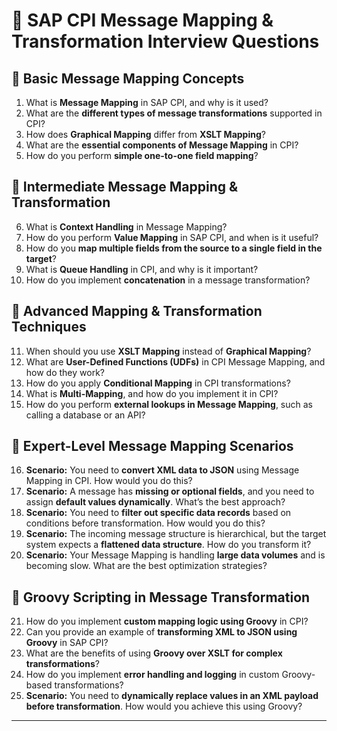 # 📌 SAP CPI Message Mapping & Transformation Interview Questions  

## 🔹 **Basic Message Mapping Concepts**  
1. What is **Message Mapping** in SAP CPI, and why is it used?  
2. What are the **different types of message transformations** supported in CPI?  
3. How does **Graphical Mapping** differ from **XSLT Mapping**?  
4. What are the **essential components of Message Mapping** in CPI?  
5. How do you perform **simple one-to-one field mapping**?  

## 🔹 **Intermediate Message Mapping & Transformation**  
6. What is **Context Handling** in Message Mapping?  
7. How do you perform **Value Mapping** in SAP CPI, and when is it useful?  
8. How do you **map multiple fields from the source to a single field in the target**?  
9. What is **Queue Handling** in CPI, and why is it important?  
10. How do you implement **concatenation** in a message transformation?  

## 🔹 **Advanced Mapping & Transformation Techniques**  
11. When should you use **XSLT Mapping** instead of **Graphical Mapping**?  
12. What are **User-Defined Functions (UDFs)** in CPI Message Mapping, and how do they work?  
13. How do you apply **Conditional Mapping** in CPI transformations?  
14. What is **Multi-Mapping**, and how do you implement it in CPI?  
15. How do you perform **external lookups in Message Mapping**, such as calling a database or an API?  

## 🔹 **Expert-Level Message Mapping Scenarios**  
16. **Scenario:** You need to **convert XML data to JSON** using Message Mapping in CPI. How would you do this?  
17. **Scenario:** A message has **missing or optional fields**, and you need to assign **default values dynamically**. What’s the best approach?  
18. **Scenario:** You need to **filter out specific data records** based on conditions before transformation. How would you do this?  
19. **Scenario:** The incoming message structure is hierarchical, but the target system expects a **flattened data structure**. How do you transform it?  
20. **Scenario:** Your Message Mapping is handling **large data volumes** and is becoming slow. What are the best optimization strategies?  

## 🔹 **Groovy Scripting in Message Transformation**  
21. How do you implement **custom mapping logic using Groovy** in CPI?  
22. Can you provide an example of **transforming XML to JSON using Groovy** in SAP CPI?  
23. What are the benefits of using **Groovy over XSLT for complex transformations**?  
24. How do you implement **error handling and logging** in custom Groovy-based transformations?  
25. **Scenario:** You need to **dynamically replace values in an XML payload before transformation**. How would you achieve this using Groovy?  

---
